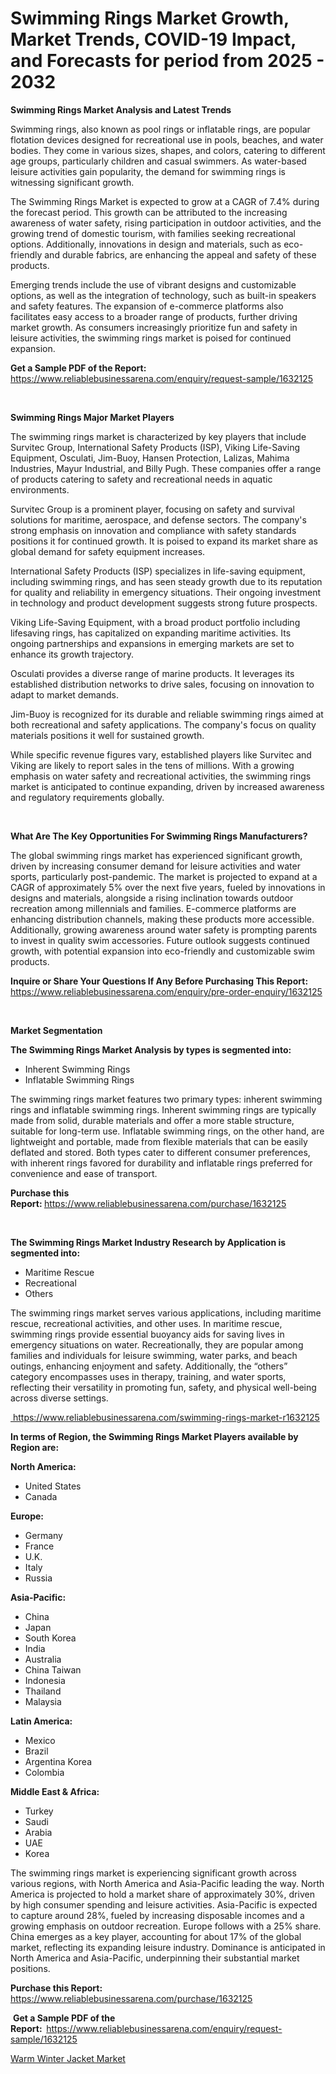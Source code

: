 <p><h1>Swimming Rings Market Growth, Market Trends, COVID-19 Impact, and Forecasts for period from 2025 - 2032</h1></p><p><strong>Swimming Rings Market Analysis and Latest Trends</strong></p>
<p><p>Swimming rings, also known as pool rings or inflatable rings, are popular flotation devices designed for recreational use in pools, beaches, and water bodies. They come in various sizes, shapes, and colors, catering to different age groups, particularly children and casual swimmers. As water-based leisure activities gain popularity, the demand for swimming rings is witnessing significant growth.</p><p>The Swimming Rings Market is expected to grow at a CAGR of 7.4% during the forecast period. This growth can be attributed to the increasing awareness of water safety, rising participation in outdoor activities, and the growing trend of domestic tourism, with families seeking recreational options. Additionally, innovations in design and materials, such as eco-friendly and durable fabrics, are enhancing the appeal and safety of these products.</p><p>Emerging trends include the use of vibrant designs and customizable options, as well as the integration of technology, such as built-in speakers and safety features. The expansion of e-commerce platforms also facilitates easy access to a broader range of products, further driving market growth. As consumers increasingly prioritize fun and safety in leisure activities, the swimming rings market is poised for continued expansion.</p></p>
<p><strong>Get a Sample PDF of the Report:&nbsp;</strong> <a href="https://www.reliablebusinessarena.com/enquiry/request-sample/1632125?utm_campaign=3515&utm_medium=2&utm_source=Github&utm_content=ia&utm_term=05042025&utm_id=swimming-rings">https://www.reliablebusinessarena.com/enquiry/request-sample/1632125</a></p>
<p>&nbsp;</p>
<p><strong>Swimming Rings Major Market Players</strong></p>
<p><p>The swimming rings market is characterized by key players that include Survitec Group, International Safety Products (ISP), Viking Life-Saving Equipment, Osculati, Jim-Buoy, Hansen Protection, Lalizas, Mahima Industries, Mayur Industrial, and Billy Pugh. These companies offer a range of products catering to safety and recreational needs in aquatic environments.</p><p>Survitec Group is a prominent player, focusing on safety and survival solutions for maritime, aerospace, and defense sectors. The company's strong emphasis on innovation and compliance with safety standards positions it for continued growth. It is poised to expand its market share as global demand for safety equipment increases.</p><p>International Safety Products (ISP) specializes in life-saving equipment, including swimming rings, and has seen steady growth due to its reputation for quality and reliability in emergency situations. Their ongoing investment in technology and product development suggests strong future prospects.</p><p>Viking Life-Saving Equipment, with a broad product portfolio including lifesaving rings, has capitalized on expanding maritime activities. Its ongoing partnerships and expansions in emerging markets are set to enhance its growth trajectory.</p><p>Osculati provides a diverse range of marine products. It leverages its established distribution networks to drive sales, focusing on innovation to adapt to market demands.</p><p>Jim-Buoy is recognized for its durable and reliable swimming rings aimed at both recreational and safety applications. The company's focus on quality materials positions it well for sustained growth.</p><p>While specific revenue figures vary, established players like Survitec and Viking are likely to report sales in the tens of millions. With a growing emphasis on water safety and recreational activities, the swimming rings market is anticipated to continue expanding, driven by increased awareness and regulatory requirements globally.</p></p>
<p>&nbsp;</p>
<p><strong>What Are The Key Opportunities For Swimming Rings Manufacturers?</strong></p>
<p><p>The global swimming rings market has experienced significant growth, driven by increasing consumer demand for leisure activities and water sports, particularly post-pandemic. The market is projected to expand at a CAGR of approximately 5% over the next five years, fueled by innovations in designs and materials, alongside a rising inclination towards outdoor recreation among millennials and families. E-commerce platforms are enhancing distribution channels, making these products more accessible. Additionally, growing awareness around water safety is prompting parents to invest in quality swim accessories. Future outlook suggests continued growth, with potential expansion into eco-friendly and customizable swim products.</p></p>
<p><strong>Inquire or Share Your Questions If Any Before Purchasing This Report:</strong> <a href="https://www.reliablebusinessarena.com/enquiry/pre-order-enquiry/1632125?utm_campaign=3515&utm_medium=2&utm_source=Github&utm_content=ia&utm_term=05042025&utm_id=swimming-rings">https://www.reliablebusinessarena.com/enquiry/pre-order-enquiry/1632125</a></p>
<p>&nbsp;</p>
<p><strong>Market Segmentation</strong></p>
<p><strong>The Swimming Rings Market Analysis by types is segmented into:</strong></p>
<p><ul><li>Inherent Swimming Rings</li><li>Inflatable Swimming Rings</li></ul></p>
<p><p>The swimming rings market features two primary types: inherent swimming rings and inflatable swimming rings. Inherent swimming rings are typically made from solid, durable materials and offer a more stable structure, suitable for long-term use. Inflatable swimming rings, on the other hand, are lightweight and portable, made from flexible materials that can be easily deflated and stored. Both types cater to different consumer preferences, with inherent rings favored for durability and inflatable rings preferred for convenience and ease of transport.</p></p>
<p><strong>Purchase this Report:&nbsp;</strong><a href="https://www.reliablebusinessarena.com/purchase/1632125?utm_campaign=3515&utm_medium=2&utm_source=Github&utm_content=ia&utm_term=05042025&utm_id=swimming-rings">https://www.reliablebusinessarena.com/purchase/1632125</a></p>
<p>&nbsp;</p>
<p><strong>The Swimming Rings Market Industry Research by Application is segmented into:</strong></p>
<p><ul><li>Maritime Rescue</li><li>Recreational</li><li>Others</li></ul></p>
<p><p>The swimming rings market serves various applications, including maritime rescue, recreational activities, and other uses. In maritime rescue, swimming rings provide essential buoyancy aids for saving lives in emergency situations on water. Recreationally, they are popular among families and individuals for leisure swimming, water parks, and beach outings, enhancing enjoyment and safety. Additionally, the “others” category encompasses uses in therapy, training, and water sports, reflecting their versatility in promoting fun, safety, and physical well-being across diverse settings.</p></p>
<p><a href="https://www.reliablebusinessarena.com/swimming-rings-market-r1632125?utm_campaign=3515&utm_medium=2&utm_source=Github&utm_content=ia&utm_term=05042025&utm_id=swimming-rings">&nbsp;https://www.reliablebusinessarena.com/swimming-rings-market-r1632125</a></p>
<p><strong>In terms of Region, the Swimming Rings Market Players available by Region are:</strong></p>
<p>
    <p> <strong> North America: </strong>
        <ul>
            <li>United States</li>
            <li>Canada</li>
        </ul>
        </p> 
    <p> <strong> Europe: </strong>
        <ul>
            <li>Germany</li>
            <li>France</li>
            <li>U.K.</li>
            <li>Italy</li>
            <li>Russia</li>
        </ul>
        </p> 
    <p> <strong> Asia-Pacific: </strong>
        <ul>
            <li>China</li>
            <li>Japan</li>
            <li>South Korea</li>
            <li>India</li>
            <li>Australia</li>
            <li>China Taiwan</li>
            <li>Indonesia</li>
            <li>Thailand</li>
            <li>Malaysia</li>
        </ul>
        </p> 
    <p> <strong> Latin America: </strong>
        <ul>
            <li>Mexico</li>
            <li>Brazil</li>
            <li>Argentina Korea</li>
            <li>Colombia</li>
        </ul>
        </p> 
    <p> <strong> Middle East & Africa: </strong>
        <ul>
            <li>Turkey</li>
            <li>Saudi</li>
            <li>Arabia</li>
            <li>UAE</li>
            <li>Korea</li>
        </ul>
    </p>
    </p>
<p><p>The swimming rings market is experiencing significant growth across various regions, with North America and Asia-Pacific leading the way. North America is projected to hold a market share of approximately 30%, driven by high consumer spending and leisure activities. Asia-Pacific is expected to capture around 28%, fueled by increasing disposable incomes and a growing emphasis on outdoor recreation. Europe follows with a 25% share. China emerges as a key player, accounting for about 17% of the global market, reflecting its expanding leisure industry. Dominance is anticipated in North America and Asia-Pacific, underpinning their substantial market positions.</p></p>
<p><strong>Purchase this Report: </strong><a href="https://www.reliablebusinessarena.com/purchase/1632125?utm_campaign=3515&utm_medium=2&utm_source=Github&utm_content=ia&utm_term=05042025&utm_id=swimming-rings">https://www.reliablebusinessarena.com/purchase/1632125</a></p>
<p>&nbsp;<strong>Get a Sample PDF of the Report:&nbsp;&nbsp;</strong><a href="https://www.reliablebusinessarena.com/enquiry/request-sample/1632125?utm_campaign=3515&utm_medium=2&utm_source=Github&utm_content=ia&utm_term=05042025&utm_id=swimming-rings">https://www.reliablebusinessarena.com/enquiry/request-sample/1632125</a></p>
<p><strong></strong></p>
<p><p><a href="https://github.com/bufkamaiahi7/Market-Research-Report-List-1/blob/main/warm-winter-jacket-market.md?utm_campaign=3515&utm_medium=2&utm_source=Github&utm_content=ia&utm_term=05042025&utm_id=swimming-rings">Warm Winter Jacket Market</a></p></p>